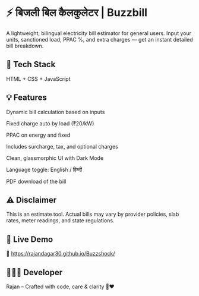 # ⚡️ बिजली बिल कैलकुलेटर | Buzzbill

A lightweight, bilingual electricity bill estimator for general users. Input your units, sanctioned load, PPAC %, and extra charges — get an instant detailed bill breakdown.

## 🔧 Tech Stack
HTML + CSS + JavaScript

## 💡 Features
Dynamic bill calculation based on inputs

Fixed charge auto by load (₹20/kW)

PPAC on energy and fixed

Includes surcharge, tax, and optional charges

Clean, glassmorphic UI with Dark Mode

Language toggle: English / हिन्दी

PDF download of the bill

## ⚠️ Disclaimer
This is an estimate tool. Actual bills may vary by provider policies, slab rates, meter readings, and state regulations.

## 📌 Live Demo
🔗 https://rajandagar30.github.io/Buzzshock/

## 🧑🏻‍💻 Developer
Rajan – Crafted with code, care & clarity 🧠❤️
